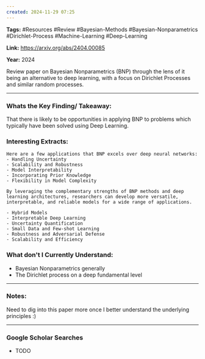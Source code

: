 ```yaml
---
created: 2024-11-29 07:25
---
```

**Tags:** #Resources #Review #Bayesian-Methods #Bayesian-Nonparametrics #Dirichlet-Process #Machine-Learning #Deep-Learning

**Link:** https://arxiv.org/abs/2404.00085

**Year:** 2024

Review paper on Bayesian Nonparametrics (BNP) through the lens of it being an alternative to deep learning, with a focus on Dirichlet Processes and similar random processes. 

---
### Whats the Key Finding/ Takeaway:

That there is likely to be opportunities in applying BNP to problems which typically have been solved using Deep Learning. 

### Interesting Extracts:
```
Here are a few applications that BNP excels over deep neural networks:
- Handling Uncertainty
- Scalability and Robustness
- Model Interpretability
- Incorporating Prior Knowledge
- Flexibility in Model Complexity
```

```
By leveraging the complementary strengths of BNP methods and deep learning architectures, researchers can develop more versatile, interpretable, and reliable models for a wide range of applications.

- Hybrid Models
- Interpretable Deep Learning
- Uncertainty Quantification
- Small Data and Few-shot Learning
- Robustness and Adversarial Defense
- Scalability and Efficiency
```

### What don't I Currently Understand:

- Bayesian Nonparametrics generally 
- The Dirichlet process on a deep fundamental level

---
### Notes:
Need to dig into this paper more once I better understand the underlying principles :)

---
### Google Scholar Searches

- TODO



